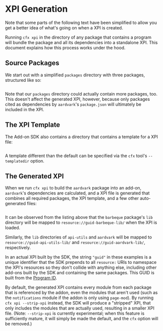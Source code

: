 # XPI Generation #

<span class="aside">
Note that some parts of the following text have been simplified to
allow you get a better idea of what's going on when a XPI is created.
</span>

Running `cfx xpi` in the directory of any package that contains a program
will bundle the package and all its dependencies
into a standalone XPI. This document explains how this process
works under the hood.

Source Packages
---------------

We start out with a simplified `packages` directory with three
packages, structured like so:

<pre>
</pre>

Note that our `packages` directory could actually contain more
packages, too. This doesn't affect the generated XPI, however, because
only packages cited as dependencies by `aardvark`'s `package.json` will
ultimately be included in the XPI.

The XPI Template
----------------

The Add-on SDK also contains a directory that contains a template for
a XPI file:

<pre>
</pre>

A template different than the default can be specified via the
`cfx` tool's `--templatedir` option.

The Generated XPI
-----------------

When we run `cfx xpi` to build the `aardvark` package into an add-on,
`aardvark`'s dependencies are calculated, and a XPI file is generated that
combines all required packages, the XPI template, and a few other
auto-generated files:

<pre>
</pre>

It can be observed from the listing above that the `barbeque` package's `lib`
directory will be mapped to `resource://guid-barbeque-lib/` when the XPI is
loaded.

Similarly, the `lib` directories of `api-utils` and `aardvark` will be
mapped to `resource://guid-api-utils-lib/` and
`resource://guid-aardvark-lib/`, respectively.

In an actual XPI built by the SDK, the string `"guid"` in these
examples is a unique identifier that the SDK prepends to all
`resource:` URIs to namespace the XPI's resources so they don't
collide with anything else, including other add-ons built by the
SDK and containing the same packages. This GUID is built from the
[Program ID](dev-guide/addon-development/program-id.html).

By default, the generated XPI contains every module from each package that is
referenced by the addon, even the modules that aren't used (such as the
`notifications` module if the addon is only using `page-mod`). By running
`cfx xpi --strip-xpi` instead, the SDK will produce a "stripped" XPI, that
only includes the modules that are actually used, resulting in a smaller XPI
file. (Note: `--strip-xpi` is currently experimental; when this feature is
sufficiently mature, it will simply be made the default, and the `cfx` option
will be removed.)
